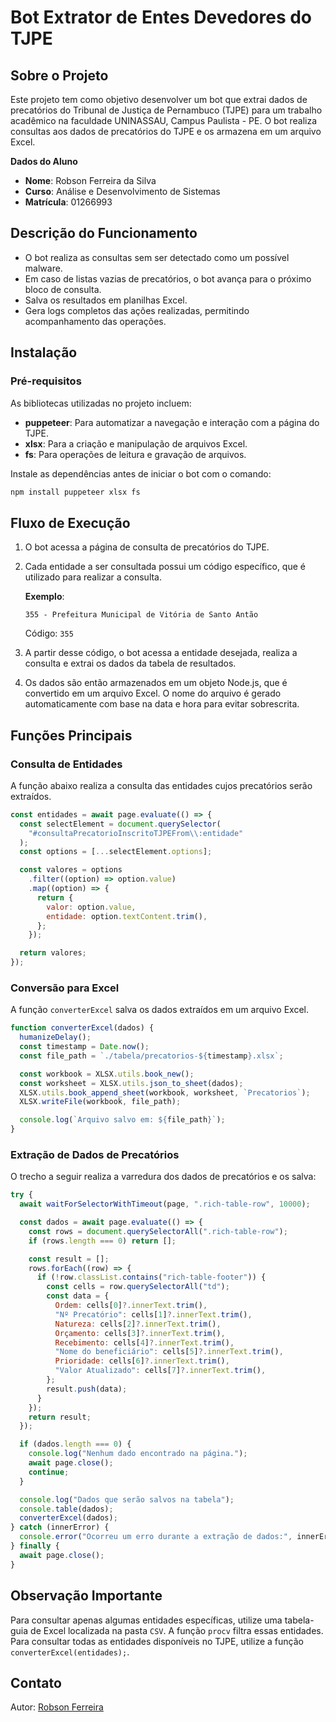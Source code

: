 # Bot Extrator de Entes Devedores do TJPE

## Sobre o Projeto

Este projeto tem como objetivo desenvolver um bot que extrai dados de precatórios do Tribunal de Justiça de Pernambuco (TJPE) para um trabalho acadêmico na faculdade UNINASSAU, Campus Paulista - PE. O bot realiza consultas aos dados de precatórios do TJPE e os armazena em um arquivo Excel.

**Dados do Aluno**

- **Nome**: Robson Ferreira da Silva
- **Curso**: Análise e Desenvolvimento de Sistemas
- **Matrícula**: 01266993

## Descrição do Funcionamento

- O bot realiza as consultas sem ser detectado como um possível malware.
- Em caso de listas vazias de precatórios, o bot avança para o próximo bloco de consulta.
- Salva os resultados em planilhas Excel.
- Gera logs completos das ações realizadas, permitindo acompanhamento das operações.

## Instalação

### Pré-requisitos

As bibliotecas utilizadas no projeto incluem:

- **puppeteer**: Para automatizar a navegação e interação com a página do TJPE.
- **xlsx**: Para a criação e manipulação de arquivos Excel.
- **fs**: Para operações de leitura e gravação de arquivos.

Instale as dependências antes de iniciar o bot com o comando:

```bash
npm install puppeteer xlsx fs
```

## Fluxo de Execução

1. O bot acessa a página de consulta de precatórios do TJPE.
2. Cada entidade a ser consultada possui um código específico, que é utilizado para realizar a consulta.

   **Exemplo**:

   ```
   355 - Prefeitura Municipal de Vitória de Santo Antão
   ```

   Código: `355`

3. A partir desse código, o bot acessa a entidade desejada, realiza a consulta e extrai os dados da tabela de resultados.
4. Os dados são então armazenados em um objeto Node.js, que é convertido em um arquivo Excel. O nome do arquivo é gerado automaticamente com base na data e hora para evitar sobrescrita.

## Funções Principais

### Consulta de Entidades

A função abaixo realiza a consulta das entidades cujos precatórios serão extraídos.

```javascript
const entidades = await page.evaluate(() => {
  const selectElement = document.querySelector(
    "#consultaPrecatorioInscritoTJPEFrom\\:entidade"
  );
  const options = [...selectElement.options];

  const valores = options
    .filter((option) => option.value)
    .map((option) => {
      return {
        valor: option.value,
        entidade: option.textContent.trim(),
      };
    });

  return valores;
});
```

### Conversão para Excel

A função `converterExcel` salva os dados extraídos em um arquivo Excel.

```javascript
function converterExcel(dados) {
  humanizeDelay();
  const timestamp = Date.now();
  const file_path = `./tabela/precatorios-${timestamp}.xlsx`;

  const workbook = XLSX.utils.book_new();
  const worksheet = XLSX.utils.json_to_sheet(dados);
  XLSX.utils.book_append_sheet(workbook, worksheet, `Precatorios`);
  XLSX.writeFile(workbook, file_path);

  console.log(`Arquivo salvo em: ${file_path}`);
}
```

### Extração de Dados de Precatórios

O trecho a seguir realiza a varredura dos dados de precatórios e os salva:

```javascript
try {
  await waitForSelectorWithTimeout(page, ".rich-table-row", 10000);

  const dados = await page.evaluate(() => {
    const rows = document.querySelectorAll(".rich-table-row");
    if (rows.length === 0) return [];

    const result = [];
    rows.forEach((row) => {
      if (!row.classList.contains("rich-table-footer")) {
        const cells = row.querySelectorAll("td");
        const data = {
          Ordem: cells[0]?.innerText.trim(),
          "Nº Precatório": cells[1]?.innerText.trim(),
          Natureza: cells[2]?.innerText.trim(),
          Orçamento: cells[3]?.innerText.trim(),
          Recebimento: cells[4]?.innerText.trim(),
          "Nome do beneficiário": cells[5]?.innerText.trim(),
          Prioridade: cells[6]?.innerText.trim(),
          "Valor Atualizado": cells[7]?.innerText.trim(),
        };
        result.push(data);
      }
    });
    return result;
  });

  if (dados.length === 0) {
    console.log("Nenhum dado encontrado na página.");
    await page.close();
    continue;
  }

  console.log("Dados que serão salvos na tabela");
  console.table(dados);
  converterExcel(dados);
} catch (innerError) {
  console.error("Ocorreu um erro durante a extração de dados:", innerError);
} finally {
  await page.close();
}
```

## Observação Importante

Para consultar apenas algumas entidades específicas, utilize uma tabela-guia de Excel localizada na pasta `CSV`. A função `procv` filtra essas entidades. Para consultar todas as entidades disponíveis no TJPE, utilize a função `converterExcel(entidades);`.

## Contato

Autor: [Robson Ferreira](https://github.com/RobsonFe)
